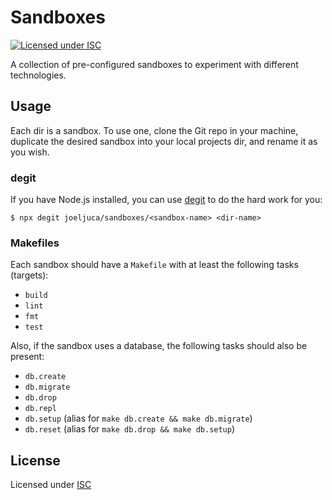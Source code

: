 # Sandboxes

[![Licensed under ISC](https://img.shields.io/github/license/joeljuca/sandboxes "Licensed under ISC")](LICENSE)

A collection of pre-configured sandboxes to experiment with different technologies.

## Usage

Each dir is a sandbox. To use one, clone the Git repo in your machine, duplicate the desired sandbox into your local projects dir, and rename it as you wish.

### degit

If you have Node.js installed, you can use [degit](https://www.npmjs.com/package/degit) to do the hard work for you:

```
$ npx degit joeljuca/sandboxes/<sandbox-name> <dir-name>
```

### Makefiles

Each sandbox should have a `Makefile` with at least the following tasks (targets):

- `build`
- `lint`
- `fmt`
- `test`

Also, if the sandbox uses a database, the following tasks should also be present:

- `db.create`
- `db.migrate`
- `db.drop`
- `db.repl`
- `db.setup` (alias for `make db.create && make db.migrate`)
- `db.reset` (alias for `make db.drop && make db.setup`)

## License

Licensed under [ISC](LICENSE)
